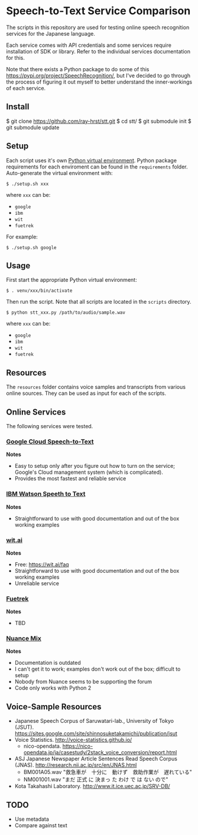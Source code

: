 # Speech-to-Text Service Comparison
The scripts in this repository are used for testing online speech recognition services for the Japanese language.

Each service comes with API credentials and some services require installation of SDK or library. Refer to the individual services documentation for this.

Note that there exists a Python package to do some of this https://pypi.org/project/SpeechRecognition/, but I've decided to go through the process of figuring it out myself to better understand the inner-workings of each service.


## Install
$ git clone https://github.com/ray-hrst/stt.git
$ cd stt/
$ git submodule init
$ git submodule update


## Setup
Each script uses it's own [Python virtual environment](https://virtualenv.pypa.io/en/stable/). Python package requirements for each enviroment can be found in the `requirements` folder. Auto-generate the virtual environment with:
```
$ ./setup.sh xxx
```

where `xxx` can be:
* `google`
* `ibm`
* `wit`
* `fuetrek`

For example:
```
$ ./setup.sh google
```


## Usage
First start the appropriate Python virtual environment:
```
$ . venv/xxx/bin/activate
```

Then run the script. Note that all scripts are located in the `scripts` directory.
```
$ python stt_xxx.py /path/to/audio/sample.wav
```

where `xxx` can be:
* `google`
* `ibm`
* `wit`
* `fuetrek`


## Resources
The `resources` folder contains voice samples and transcripts from various online sources. They can be used as input for each of the scripts.


## Online Services
The following services were tested.

### [Google Cloud Speech-to-Text](https://cloud.google.com/speech-to-text/)
**Notes**
* Easy to setup only after you figure out how to turn on the service; Google's Cloud management system (which is complicated).
* Provides the most fastest and reliable service

### [IBM Watson Speeth to Text](https://www.ibm.com/watson/services/speech-to-text/)
**Notes**
* Straightforward to use with good documentation and out of the box working examples

### [wit.ai](https://wit.ai/)
**Notes**
* Free: https://wit.ai/faq
* Straightforward to use with good documentation and out of the box working examples
* Unreliable service

### [Fuetrek](https://www.fuetrek.co.jp/)
**Notes**
* TBD

### [Nuance Mix](https://developer.nuance.com/mix/)
**Notes**
* Documentation is outdated
* I can't get it to work; examples don't work out of the box; difficult to setup
* Nobody from Nuance seems to be supporting the forum
* Code only works with Python 2


## Voice-Sample Resources
* Japanese Speech Corpus of Saruwatari-lab., University of Tokyo (JSUT). https://sites.google.com/site/shinnosuketakamichi/publication/jsut
* Voice Statistics. http://voice-statistics.github.io/
	* nico-opendata. https://nico-opendata.jp/ja/casestudy/2stack_voice_conversion/report.html
* ASJ Japanese Newspaper Article Sentences Read Speech Corpus (JNAS). http://research.nii.ac.jp/src/en/JNAS.html
	* BM001A05.wav "救急車が　十分に　動けず　救助作業が　遅れている"
	* NM001001.wav "まだ 正式 に 決まっ た わけ で は ない ので"
* Kota Takahashi Laboratory. http://www.it.ice.uec.ac.jp/SRV-DB/


## TODO
* Use metadata
* Compare against text
